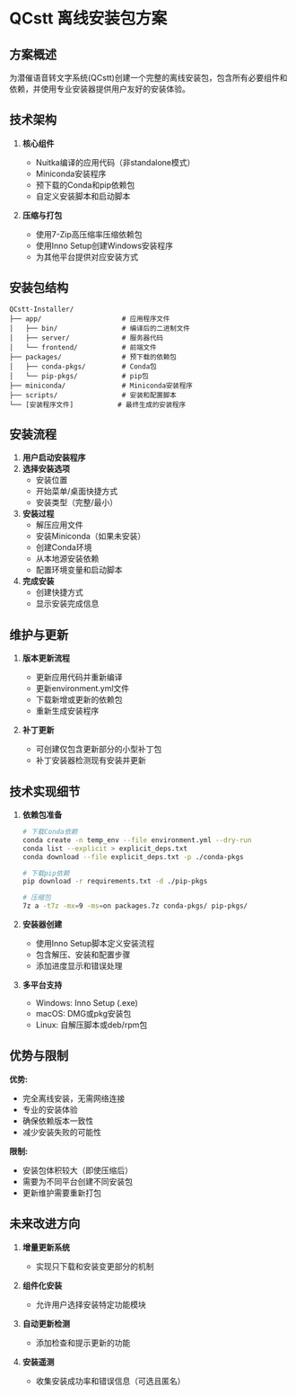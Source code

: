 # QCstt 离线安装包方案

## 方案概述

为潜催语音转文字系统(QCstt)创建一个完整的离线安装包，包含所有必要组件和依赖，并使用专业安装器提供用户友好的安装体验。

## 技术架构

1. **核心组件**
   - Nuitka编译的应用代码（非standalone模式）
   - Miniconda安装程序
   - 预下载的Conda和pip依赖包
   - 自定义安装脚本和启动脚本

2. **压缩与打包**
   - 使用7-Zip高压缩率压缩依赖包
   - 使用Inno Setup创建Windows安装程序
   - 为其他平台提供对应安装方式

## 安装包结构

```
QCstt-Installer/
├── app/                    # 应用程序文件
│   ├── bin/                # 编译后的二进制文件
│   ├── server/             # 服务器代码
│   └── frontend/           # 前端文件
├── packages/               # 预下载的依赖包
│   ├── conda-pkgs/         # Conda包
│   └── pip-pkgs/           # pip包
├── miniconda/              # Miniconda安装程序
├── scripts/                # 安装和配置脚本
└── [安装程序文件]           # 最终生成的安装程序
```

## 安装流程

1. **用户启动安装程序**
2. **选择安装选项**
   - 安装位置
   - 开始菜单/桌面快捷方式
   - 安装类型（完整/最小）
3. **安装过程**
   - 解压应用文件
   - 安装Miniconda（如果未安装）
   - 创建Conda环境
   - 从本地源安装依赖
   - 配置环境变量和启动脚本
4. **完成安装**
   - 创建快捷方式
   - 显示安装完成信息

## 维护与更新

1. **版本更新流程**
   - 更新应用代码并重新编译
   - 更新environment.yml文件
   - 下载新增或更新的依赖包
   - 重新生成安装程序

2. **补丁更新**
   - 可创建仅包含更新部分的小型补丁包
   - 补丁安装器检测现有安装并更新

## 技术实现细节

1. **依赖包准备**
   ```bash
   # 下载Conda依赖
   conda create -n temp_env --file environment.yml --dry-run
   conda list --explicit > explicit_deps.txt
   conda download --file explicit_deps.txt -p ./conda-pkgs
   
   # 下载pip依赖
   pip download -r requirements.txt -d ./pip-pkgs
   
   # 压缩包
   7z a -t7z -mx=9 -ms=on packages.7z conda-pkgs/ pip-pkgs/
   ```

2. **安装器创建**
   - 使用Inno Setup脚本定义安装流程
   - 包含解压、安装和配置步骤
   - 添加进度显示和错误处理

3. **多平台支持**
   - Windows: Inno Setup (.exe)
   - macOS: DMG或pkg安装包
   - Linux: 自解压脚本或deb/rpm包

## 优势与限制

**优势:**
- 完全离线安装，无需网络连接
- 专业的安装体验
- 确保依赖版本一致性
- 减少安装失败的可能性

**限制:**
- 安装包体积较大（即使压缩后）
- 需要为不同平台创建不同安装包
- 更新维护需要重新打包

## 未来改进方向

1. **增量更新系统**
   - 实现只下载和安装变更部分的机制

2. **组件化安装**
   - 允许用户选择安装特定功能模块

3. **自动更新检测**
   - 添加检查和提示更新的功能

4. **安装遥测**
   - 收集安装成功率和错误信息（可选且匿名）

